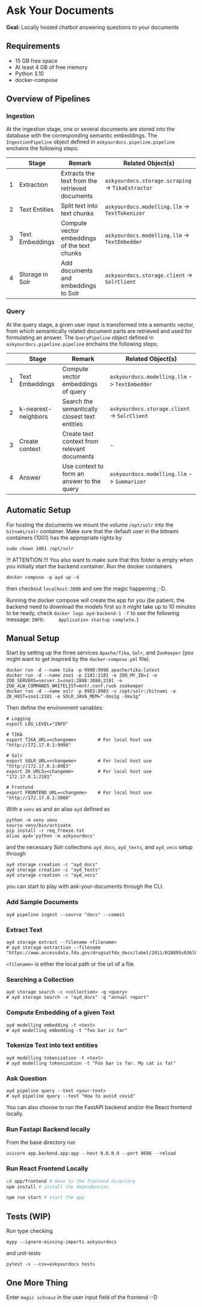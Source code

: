 # Ask Your Documents
**Goal:** Locally hosted chatbot answering questions to your documents

## Requirements

- 15 GB free space
- At least 4 GB of free memory
- Python 3.10
- docker-compose

## Overview of Pipelines
### Ingestion
At the ingestion stage, one or several documents are stored into the database with the corresponding semantic 
embeddings. The `IngestionPipeline` object defined in `askyourdocs.pipeline.pipeline` enchains the following steps: 

|   | Stage           | Remark                                         | Related Object(s)                                 |        
|---|-----------------|------------------------------------------------|---------------------------------------------------|
| 1 | Extraction      | Extracts the text from the retrieved documents | `askyourdocs.storage.scraping` -> `TikaExtractor` |        
| 2 | Text Entities   | Split text into text chunks                    | `askyourdocs.modelling.llm` -> `TextTokenizer`    |        
| 3 | Text Embeddings | Compute vector embeddings of the text chunks   | `askyourdocs.modelling.llm` -> `TextEmbedder`     |        
| 4 | Storage in Solr | Add documents and embeddings to Solr           | `askyourdocs.storage.client` -> `SolrClient`      |

### Query
At the query stage, a given user input is transformed into a semantic vector, from which semantically related document
parts are retrieved and used for formulating an answer. The `QueryPipeline` object defined in 
`askyourdocs.pipeline.pipeline` enchains the following steps: 

|   | Stage               | Remark                                        | Related Object(s)                             |        
|---|---------------------|-----------------------------------------------|-----------------------------------------------|
| 1 | Text Embeddings     | Compute vector embeddings of query            | `askyourdocs.modelling.llm` -> `TextEmbedder` |       
| 2 | k-nearest-neighbors | Search the semantically closest text entities | `askyourdocs.storage.client` -> `SolrClient`  |        
| 3 | Create context      | Create text context from relevant documents   | -                                             |        
| 4 | Answer              | Use context to form an answer to the query    | `askyourdocs.modelling.llm` -> `Summarizer`   |


## Automatic Setup
For hosting the documents we mount the volume `/opt/solr` into the `bitnami/solr` container. Make sure that the default
user in the bitnami containers (1001) has the appropriate rights by
```shell
sudo chown 1001 /opt/solr
```
!!! ATTENTION !!!
You also want to make sure that this folder is empty when you initially start the backend container.
Run the docker containers
```shell
docker compose -p ayd up -d
```
then checkout `localhost:3000` and see the magic happening ;-D.

Running the docker compose will create the app for you (be patient, the backend need to download the models first so 
it might take up to 10 minutes to be ready, check `docker logs ayd-backend-1 -f` to see the following message:
`INFO:     Application startup complete.`)

## Manual Setup
Start by setting up the three services `Apache/Tika`, `Solr`, and `ZooKeeper` (you might want to get inspired by
the `docker-compose.yml` file).
```shell
docker run -d --name tika -p 9998:9998 apache/tika:latest
docker run -d --name zoo1 -p 2181:2181 -e ZOO_MY_ID=1 -e ZOO_SERVERS=server.1=zoo1:2888:3888;2181 -e ZOO_4LW_COMMANDS_WHITELIST=mntr,conf,ruok zookeeper
docker run -d --name solr -p 8983:8983 -v /opt/solr:/bitnami -e ZK_HOST=zoo1:2181 -e SOLR_JAVA_MEM="-Xms1g -Xmx1g"
```
Then define the environment variables:
```shell
# Logging
export LOG_LEVEL="INFO"

# TIKA
export TIKA_URL=<changeme>        # For local host use "http://172.17.0.1:9998"

# Solr
export SOLR_URL=<changeme>        # For local host use "http://172.17.0.1:8983"  
export ZK_URLS=<changeme>         # For local host use "172.17.0.1:2181"

# Frontend
export FRONTEND_URL=<changeme>    # For local host use "http://172.17.0.1:3000"
```

With a `venv` as and an alias `ayd` defined as
```shell
python -m venv venv
source venv/bin/activate
pip install -r req_freeze.txt
alias ayd='python -m askyourdocs'
```
and the necessary Solr collections `ayd_docs`, `ayd_texts`, and `ayd_vecs` setup through
```shell
ayd storage creation -c "ayd_docs"
ayd storage creation -c "ayd_texts"
ayd storage creation -c "ayd_vecs"
```
you can start to play with ask-your-documents through the CLI.

### Add Sample Documents
```shell
ayd pipeline ingest --source "docs" --commit
```

### Extract Text
```shell
ayd storage extract --filename <filename> 
# ayd storage extraction --filename "https://www.accessdata.fda.gov/drugsatfda_docs/label/2011/020895s036lbl.pdf"
```
`<filename>` is either the local path or the url of a file.

### Searching a Collection
```shell
ayd storage search -c <collection> -q <query>
# ayd storage search -c "ayd_docs" -q "annual report"
```

### Compute Embedding of a given Text
```shell
ayd modelling embedding -t <text>
# ayd modelling embedding -t "foo bar is far"
```

### Tokenize Text into text entities
```shell
ayd modelling tokenization -t <text>
# ayd modelling tokenization -t "Foo bar is far. My cat is fat"
```

### Ask Question
```shell
ayd pipeline query --text <your-text>
# ayd pipeline query --text "How to avoid covid" 
```

You can also choose to run the FastAPI backend and/or the React frontend locally.

### Run Fastapi Backend locally
From the base directory run
```shell
uvicorn app.backend.app:app --host 0.0.0.0 --port 8686 --reload
```


### Run React Frontend Locally

```sh
cd app/frontend # move to the frontend directory
npm install # install the dependencies
```
```sh
npm run start # start the app
```

## Tests (WIP)
Run type checking
```shell
mypy --ignore-missing-imports askyourdocs
```
and unit-tests
```shell
pytest -s --cov=askyourdocs tests
```


## One More Thing
Enter `magic schnauz` in the user input field of the frontend :-D
